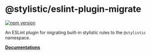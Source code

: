 # @stylistic/eslint-plugin-migrate

[![npm version](https://img.shields.io/npm/v/@stylistic/eslint-plugin-migrate?style=flat&colorA=080f12&colorB=34b2ae)](https://npmjs.com/package/@stylistic/eslint-plugin-migrate)

An ESLint plugin for migrating built-in stylistic rules to the `@stylistic` namespace.

[**Documentations**](https://eslint.style/guide/migration#eslint-migrate-plugin)
